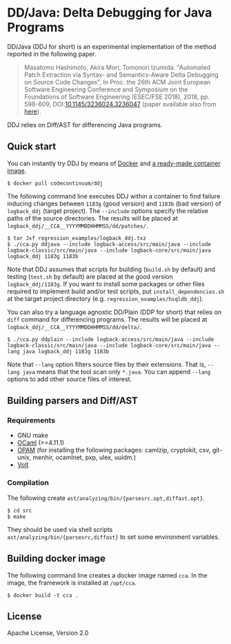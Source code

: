 # DD/Java: Delta Debugging for Java Programs

DD/Java (DDJ for short) is an experimental implementation of the method reported in the following paper.

> Masatomo Hashimoto, Akira Mori, Tomonori Izumida. "Automated Patch Extraction via Syntax- and Semantics-Aware Delta Debugging on Source Code Changes", In Proc. the 26th ACM Joint European Software Engineering Conference and Symposium on the Foundations of Software Engineering (ESEC/FSE 2018), 2018, pp. 598-609, DOI:[10.1145/3236024.3236047](https://doi.org/10.1145/3236024.3236047) (paper available also from [here](https://stair.center/archives/research/ddj-esecfse2018)).

DDJ relies on Diff/AST for differencing Java programs.

## Quick start

You can instantly try DDJ by means of [Docker](https://www.docker.com/) and [a ready-made container image](https://hub.docker.com/r/codecontinuum/ddj).

    $ docker pull codecontinuum/ddj

The following command line executes DDJ within a container to find failure inducing changes between `1183g` (good version) and `1183b` (bad version) of `logback_ddj` (target project).  The `--include` options specify the relative paths of the source directories. The results will be placed at `logback_ddj/__CCA__YYYYMMDDHHMMSS/dd/patches/`.

    $ tar Jxf regression_examples/logback_ddj.txz
    $ ./cca.py ddjava --include logback-access/src/main/java --include logback-classic/src/main/java --include logback-core/src/main/java logback_ddj 1183g 1183b

Note that DDJ assumes that scripts for building (`build.sh` by default) and testing (`test.sh` by default) are placed at the good version `logback_ddj/1183g`.
If you want to install some packages or other files required to implement build and/or test scripts, put `install_dependencies.sh` at the target project directory (e.g. `regression_examples/hsqldb_ddj`).

You can also try a language agnostic DD/Plain (DDP for short) that relies on `diff` command for differencing programs. The results will be placed at `logback_ddj/__CCA__YYYYMMDDHHMMSS/dd/delta/`.

    $ ./cca.py ddplain --include logback-access/src/main/java --include logback-classic/src/main/java --include logback-core/src/main/java --lang java logback_ddj 1183g 1183b

Note that `--lang` option filters source files by their extensions. That is, `--lang java` means that the tool scan only `*.java`. You can append `--lang` options to add other source files of interest.

## Building parsers and Diff/AST

### Requirements

* GNU make
* [OCaml](http://ocaml.org/) (>=4.11.1)
* [OPAM](https://opam.ocaml.org/) (for installing the following packages: camlzip, cryptokit, csv, git-unix, menhir, ocamlnet, pxp, ulex, uuidm.)
* [Volt](https://github.com/codinuum/volt)

### Compilation

The following create `ast/analyzing/bin/{parsesrc.opt,diffast.opt}`.

    $ cd src
    $ make

They should be used via shell scripts `ast/analyzing/bin/{parsesrc,diffast}` to set some environment variables.

## Building docker image

The following command line creates a docker image named `cca`.  In the image, the framework is installed at `/opt/cca`.

    $ docker build -t cca .

## License

Apache License, Version 2.0
